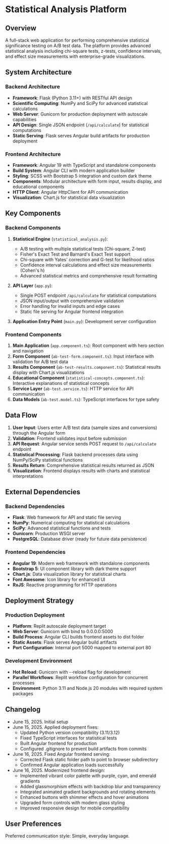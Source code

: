 # Statistical Analysis Platform

## Overview

A full-stack web application for performing comprehensive statistical significance testing on A/B test data. The platform provides advanced statistical analysis including chi-square tests, z-tests, confidence intervals, and effect size measurements with enterprise-grade visualizations.

## System Architecture

### Backend Architecture
- **Framework**: Flask (Python 3.11+) with RESTful API design
- **Scientific Computing**: NumPy and SciPy for advanced statistical calculations
- **Web Server**: Gunicorn for production deployment with autoscale capabilities
- **API Design**: Single JSON endpoint (`/api/calculate`) for statistical computations
- **Static Serving**: Flask serves Angular build artifacts for production deployment

### Frontend Architecture
- **Framework**: Angular 19 with TypeScript and standalone components
- **Build System**: Angular CLI with modern application builder
- **Styling**: SCSS with Bootstrap 5 integration and custom dark theme
- **Components**: Modular architecture with form input, results display, and educational components
- **HTTP Client**: Angular HttpClient for API communication
- **Visualization**: Chart.js for statistical data visualization

## Key Components

### Backend Components

1. **Statistical Engine** (`statistical_analysis.py`):
   - A/B testing with multiple statistical tests (Chi-square, Z-test)
   - Fisher's Exact Test and Barnard's Exact Test support
   - Chi-square with Yates' correction and G-test for likelihood ratios
   - Confidence interval calculations and effect size measurements (Cohen's h)
   - Advanced statistical metrics and comprehensive result formatting

2. **API Layer** (`app.py`):
   - Single POST endpoint `/api/calculate` for statistical computations
   - JSON input/output with comprehensive validation
   - Error handling for invalid inputs and edge cases
   - Static file serving for Angular frontend integration

3. **Application Entry Point** (`main.py`): Development server configuration

### Frontend Components

1. **Main Application** (`app.component.ts`): Root component with hero section and navigation
2. **Form Component** (`ab-test-form.component.ts`): Input interface with validation for A/B test data
3. **Results Component** (`ab-test-results.component.ts`): Statistical results display with Chart.js visualizations
4. **Educational Component** (`statistical-concepts.component.ts`): Interactive explanations of statistical concepts
5. **Service Layer** (`ab-test.service.ts`): HTTP service for API communication
6. **Data Models** (`ab-test.model.ts`): TypeScript interfaces for type safety

## Data Flow

1. **User Input**: Users enter A/B test data (sample sizes and conversions) through the Angular form
2. **Validation**: Frontend validates input before submission
3. **API Request**: Angular service sends POST request to `/api/calculate` endpoint
4. **Statistical Processing**: Flask backend processes data using NumPy/SciPy statistical functions
5. **Results Return**: Comprehensive statistical results returned as JSON
6. **Visualization**: Frontend displays results with charts and statistical interpretations

## External Dependencies

### Backend Dependencies
- **Flask**: Web framework for API and static file serving
- **NumPy**: Numerical computing for statistical calculations
- **SciPy**: Advanced statistical functions and tests
- **Gunicorn**: Production WSGI server
- **PostgreSQL**: Database driver (ready for future data persistence)

### Frontend Dependencies
- **Angular 19**: Modern web framework with standalone components
- **Bootstrap 5**: UI component library with dark theme support
- **Chart.js**: Data visualization library for statistical charts
- **Font Awesome**: Icon library for enhanced UI
- **RxJS**: Reactive programming for HTTP operations

## Deployment Strategy

### Production Deployment
- **Platform**: Replit autoscale deployment target
- **Web Server**: Gunicorn with bind to 0.0.0.0:5000
- **Build Process**: Angular CLI builds frontend assets to dist folder
- **Static Assets**: Flask serves Angular build artifacts
- **Port Configuration**: Internal port 5000 mapped to external port 80

### Development Environment
- **Hot Reload**: Gunicorn with --reload flag for development
- **Parallel Workflows**: Replit workflow configuration for concurrent processes
- **Environment**: Python 3.11 and Node.js 20 modules with required system packages

## Changelog

- June 15, 2025. Initial setup
- June 15, 2025. Applied deployment fixes:
  * Updated Python version compatibility (3.11/3.12)
  * Fixed TypeScript interfaces for statistical tests
  * Built Angular frontend for production
  * Configured .gitignore to prevent build artifacts from commits
- June 16, 2025. Fixed Angular frontend serving:
  * Corrected Flask static folder path to point to browser subdirectory
  * Confirmed Angular application loads successfully
- June 16, 2025. Modernized frontend design:
  * Implemented vibrant color palette with purple, cyan, and emerald gradients
  * Added glassmorphism effects with backdrop blur and transparency
  * Integrated animated gradient backgrounds and rotating elements
  * Enhanced buttons with shimmer effects and hover animations
  * Upgraded form controls with modern glass styling
  * Improved responsive design for mobile compatibility

## User Preferences

Preferred communication style: Simple, everyday language.